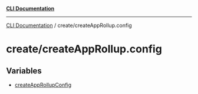 [**CLI Documentation**](../../README.md)

***

[CLI Documentation](../../README.md) / create/createAppRollup.config

# create/createAppRollup.config

## Variables

- [createAppRollupConfig](variables/createAppRollupConfig.md)
